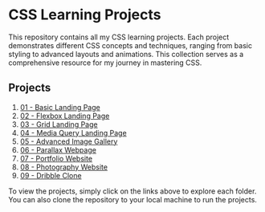 # CSS Learning Projects

This repository contains all my CSS learning projects. Each project demonstrates different CSS concepts and techniques, ranging from basic styling to advanced layouts and animations. This collection serves as a comprehensive resource for my journey in mastering CSS.

## Projects

1. [01 - Basic Landing Page](./01-basic-landing-page)  
2. [02 - Flexbox Landing Page](./02-flexbox-landing-page)  
3. [03 - Grid Landing Page](./03-grid-landing-page)  
4. [04 - Media Query Landing Page](./04-media-query-landing-page)  
5. [05 - Advanced Image Gallery](./05-advanced-image-gallery)  
6. [06 - Parallax Webpage](./06-parallax-webpage)  
7. [07 - Portfolio Website](./07-portfolio-website)  
8. [08 - Photography Website](./08-photography-website)  
9. [09 - Dribble Clone](./09-Dribble-clone)  

To view the projects, simply click on the links above to explore each folder. You can also clone the repository to your local machine to run the projects.
